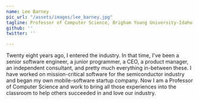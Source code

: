```yaml
---
name: Lee Barney
pic_url: "/assets/images/lee_barney.jpg"
tagline: Professor of Computer Science, Brigham Young University-Idaho
github: ''
twitter: ''

---
```

Twenty eight years ago, I entered the industry. In that time, I've been a senior software engineer, a junior programmer, a CEO, a product manager, an independent consultant, and pretty much everything in-between these. I have worked on mission-critical software for the semiconductor industry and began my own mobile-software startup company. Now I am a Professor of Computer Science and work to bring all those experiences into the classroom to help others succeeded in and love our industry.